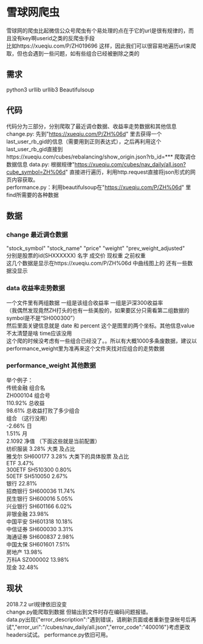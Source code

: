 # 雪球网爬虫 
雪球网的爬虫比起微信公众号爬虫有个易处理的点在于它的url是很有规律的，而且没有key啊userid之类的反爬虫手段  
比如https://xueqiu.com/P/ZH019696 这样，因此我们可以很容易地遍历url来爬取，但也会遇到一些问题，如有些组合已经被删除之类的
## 需求
python3 urllib urllib3 Beautifulsoup
## 代码
代码分为三部分，分别爬取了最近调仓数据、收益率走势数据和其他信息  
change.py: 先到"https://xueqiu.com/P/ZH%06d" 里去获得一个last_user_rb_gid的信息（需要用到正则表达式），之后再利用这个last_user_rb_gid直接到https://xueqiu.com/cubes/rebalancing/show_origin.json?rb_id=*** 爬取调仓数据信息
data.py: 根据规律"https://xueqiu.com/cubes/nav_daily/all.json?cube_symbol=ZH%06d" 直接进行遍历，利用http.request直接将json形式的网页内容获取。  
performance.py：利用beautifulsoup在"https://xueqiu.com/P/ZH%06d" 里find所需要的各种数据
## 数据
### change 最近调仓数据   
"stock_symbol" "stock_name" "price" "weight" "prev_weight_adjusted"  
分别是股票的id(SHXXXXXX) 名字 成交价 现权重 之前权重   
这几个数据是显示在https://xueqiu.com/P/ZH%06d 中曲线图上的 还有一些数据没显示  
  
### data 收益率走势数据  
一个文件里有两组数据 一组是该组合收益率 一组是沪深300收益率  
（我偶然发现竟然ZH打头的也有一些美股的，如果要区分只需看第二组数据的symbol是不是“SH000300”）  
然后里面关键信息就是 date 和 percent 这个是图里的两个坐标。其他信息value不太清楚是啥 time应该没用  
这个爬的时候没考虑有一些组合已经没了。。所以有大概1000多条废数据，建议以performance_weight里为准再来这个文件夹找对应组合的走势数据  

### performance_weight 其他数据  
举个例子：    
传统金融  	  组合名  
ZH000104 	  组合号  
110.92% 	  总收益  
98.61% 		   总收益打败了多少组合  
组合    	  （这行没用）  
-2.66% 		    日  
1.51%	    	    月  
2.1092  	    净值        （下面这些就是当前配置）  
纺织服装 3.28%           大类 及占比  
雅戈尔 SH600177 3.28%    大类下的具体股票 及占比  
ETF 3.47%   
300ETF SH510300 0.80%   
50ETF SH510050 2.67%   
银行 22.81%   
招商银行 SH600036 11.74%   
民生银行 SH600016 5.05%   
兴业银行 SH601166 6.02%   
非银金融 23.98%   
中国平安 SH601318 10.18%  
中信证券 SH600030 3.31%  
海通证券 SH600837 2.98%  
中国太保 SH601601 7.51%  
房地产 13.98%  
万科A SZ000002 13.98%  
现金 32.48%  
## 现状
2018.7.2 url规律依旧没变  
change.py能爬取到数据 但输出到文件时存在编码问题报错。   
data.py出现{"error_description":"遇到错误，请刷新页面或者重新登录帐号后再试","error_uri":"/cubes/nav_daily/all.json","error_code":"400016"}考虑更改headers试试。
performance.py依旧可用。

